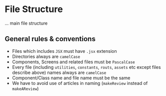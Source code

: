 # File Structure

... main file structure

## General rules & conventions

- Files which includes `JSX` must have `.jsx` extension
- Directories always are `camelCase`
- Components, Screens and related files must be `PascalCase`
- Every file (including `utilities`, `constants`, `routs`, `assets` etc except files describe above) names always are `camelCase`
- Component/Class name and file name must be the same
- We have to avoid use of articles in naming (`makeReview` instead of `makeAReview`)
